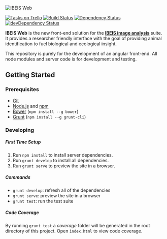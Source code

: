 ![IBEIS Web](http://i.imgur.com/sIi8pad.png)

[![Tasks on Trello](https://img.shields.io/badge/tasks-on%20trello-blue.svg)](https://trello.com/b/SHDAvm7L)
[![Build Status](https://travis-ci.org/Danlowe95/IBEIS-web.svg?branch=master)](https://travis-ci.org/Danlowe95/IBEIS-web)
[![Dependency Status](https://david-dm.org/Ben-Wolf/IBEIS-web.svg)](https://david-dm.org/Ben-Wolf/IBEIS-web)
[![devDependency Status](https://david-dm.org/Ben-Wolf/IBEIS-web/dev-status.svg)](https://david-dm.org/Ben-Wolf/IBEIS-web#info=devDependencies)

**IBEIS Web** is the new front-end solution for the [**IBEIS image analysis**](https://github.com/Erotemic/ibeis) suite. It provides a researcher friendly interface with the goal of providing animal identification to fuel biological and ecological insight.

This repository is purely for the development of an angular front-end. All node modules and server code is for development and testing.

## Getting Started

### Prerequisites

- [Git](https://git-scm.com/)
- [Node.js](https://nodejs.org/en/) and [npm](https://www.npmjs.com/)
- [Bower](http://bower.io/) (`npm install --g bower`)
- [Grunt](http://gruntjs.com/) (`npm install --g grunt-cli`)

### Developing

##### First Time Setup

1. Run `npm install` to install server dependencies.
2. Run `grunt develop` to install all dependencies.
3. Run `grunt serve` to preview the site in a browser.

##### Commands

- `grunt develop`: refresh all of the dependencies
- `grunt serve`: preview the site in a browser
- `grunt test`: run the test suite

##### Code Coverage

By running `grunt test` a *coverage* folder will be generated in the root directory of this project. Open `index.html` to view code coverage.
